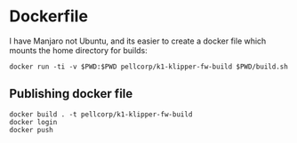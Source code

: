 # Dockerfile

I have Manjaro not Ubuntu, and its easier to create a docker file which mounts the home directory for builds:

```
docker run -ti -v $PWD:$PWD pellcorp/k1-klipper-fw-build $PWD/build.sh
```

## Publishing docker file

```
docker build . -t pellcorp/k1-klipper-fw-build
docker login
docker push
```
